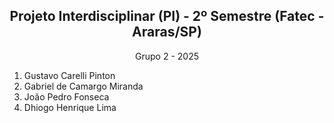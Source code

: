 <div align='center'>
<h2> Projeto Interdisciplinar (PI) - 2º Semestre (Fatec - Araras/SP) </h2> 
<p>Grupo 2 - 2025</p>
</div>


<ol>
  <li>Gustavo Carelli Pinton</li>
  <li>Gabriel de Camargo Miranda</li>
  <li>João Pedro Fonseca</li>
  <li>Dhiogo Henrique Lima</li>
</ol>


